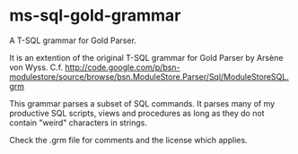 ms-sql-gold-grammar
===================

A T-SQL grammar for Gold Parser.

It is an extention of the original T-SQL grammar for Gold Parser by Arsène von Wyss. 
C.f. http://code.google.com/p/bsn-modulestore/source/browse/bsn.ModuleStore.Parser/Sql/ModuleStoreSQL.grm

This grammar parses a subset of SQL commands. It parses many of my productive SQL scripts, views and procedures as long as they do not contain "weird" characters in strings.

Check the .grm file for comments and the license which applies.
